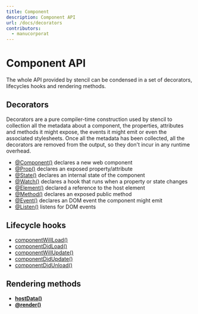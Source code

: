 ```yaml
---
title: Component
description: Component API
url: /docs/decorators
contributors:
  - manucorporat
---
```


# Component API

The whole API provided by stencil can be condensed in a set of decorators, lifecycles hooks and rendering methods.


## Decorators

Decorators are a pure compiler-time construction used by stencil to collection all the metadata about a component, the properties, attributes and methods it might expose, the events it might emit or even the associated stylesheets.
Once all the metadata has been collected, all the decorators are removed from the output, so they don't incur in any runtime overhead.

- [@Component()](component#component-decorator) declares a new web component
- [@Prop()](properties#prop-decorator) declares an exposed property/attribute
- [@State()](state#state-decorator) declares an internal state of the component
- [@Watch()](reactive-data#watch-decorator) declares a hook that runs when a property or state changes
- [@Element()](host-element#element-decorator) declared a reference to the host element
- [@Method()](methods#method-decorator) declares an exposed public method
- [@Event()](events#event-decorator) declares an DOM event the component might emit
- [@Listen()](events#listen-decorator) listens for DOM events


## Lifecycle hooks

- [componentWillLoad()](component-lifecycle)
- [componentDidLoad()](component-lifecycle)
- [componentWillUpdate()](component-lifecycle)
- [componentDidUpdate()](component-lifecycle)
- [componentDidUnload()](component-lifecycle)


## Rendering methods

- **[hostData()](host-element#hostdata-method)**
- **[@render()](templating-jsx)**

